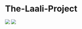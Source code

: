 # The-Laali-Project
<img src="https://i.imgur.com/XHuBTai.png" />
<img src="https://i.imgur.com/MYtjQPy.png" />
